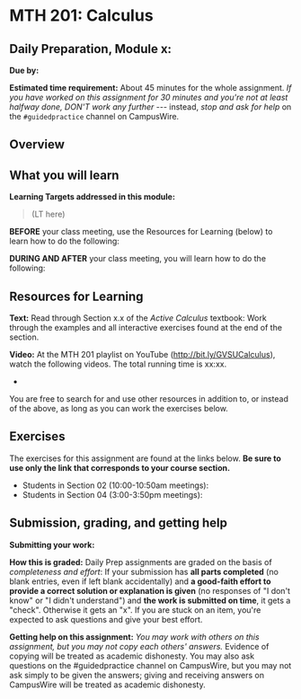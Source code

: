 # MTH 201: Calculus 

## Daily Preparation, Module x: 

**Due by:** 

**Estimated time requirement:** About 45 minutes for the whole assignment. *If you have worked on this assignment for 30 minutes and you're not at least halfway done, DON'T work any further* --- instead, *stop and ask for help* on the `#guidedpractice` channel on CampusWire. 

## Overview 



## What you will learn 

**Learning Targets addressed in this module:** 

> (LT here)

**BEFORE** your class meeting, use the Resources for Learning (below) to learn how to do the following: 

**DURING AND AFTER** your class meeting, you will learn how to do the following: 


## Resources for Learning

**Text:** Read through Section x.x of the *Active Calculus* textbook:   Work through the examples and all interactive exercises found at the end of the section. 

**Video:** At the MTH 201 playlist on YouTube (http://bit.ly/GVSUCalculus), watch the following videos. The total running time is xx:xx. 

- 

You are free to search for and use other resources in addition to, or instead of the above, as long as you can work the exercises below.


## Exercises

The exercises for this assignment are found at the links below. **Be sure to use only the link that corresponds to your course section.** 

- Students in Section 02 (10:00-10:50am meetings):
- Students in Section 04 (3:00-3:50pm meetings): 



## Submission, grading, and getting help 

**Submitting your work:** 

**How this is graded:** Daily Prep assignments are graded on the basis of *completeness and effort*: If your submission has **all parts completed** (no blank entries, even if left blank accidentally) and **a good-faith effort to provide a correct solution or explanation is given** (no responses of "I don't know" or "I didn't understand") and **the work is submitted on time**, it gets a "check". Otherwise it gets an "x". If you are stuck on an item, you're expected to ask questions and give your best effort.  

**Getting help on this assignment:** *You may work with others on this assignment, but you may not copy each others' answers.* Evidence of copying will be treated as academic dishonesty. You may also ask questions on the #guidedpractice channel on CampusWire, but you may not ask simply to be given the answers; giving and receiving answers on CampusWire will be treated as academic dishonesty.